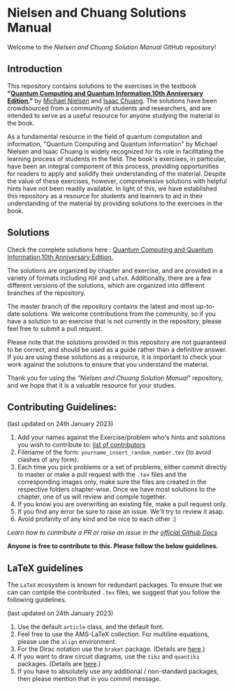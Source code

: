 # Nielsen and Chuang Solutions Manual

Welcome to the *Nielsen and Chuang Solution Manual* GitHub repository!




## Introduction


This repository contains solutions to the exercises in the textbook **"[Quantum Computing and Quantum Information,10th Anniversary Edition.](http://mmrc.amss.cas.cn/tlb/201702/W020170224608149940643.pdf)"** by [Michael Nielsen](https://michaelnielsen.org/) and [Isaac Chuang](http://feynman.mit.edu/ike/homepage/index.html). The solutions have been crowdsourced from a community of students and researchers, and are intended to serve as a useful resource for anyone studying the material in the book.


As a fundamental resource in the field of quantum computation and information, "Quantum Computing and Quantum Information" by Michael Nielsen and Isaac Chuang is widely recognized for its role in facilitating the learning process of students in the field. The book's exercises, in particular, have been an integral component of this process, providing opportunities for readers to apply and solidify their understanding of the material. Despite the value of these exercises, however, comprehensive solutions with helpful hints have not been readily available. In light of this, we have established this repository as a resource for students and learners to aid in their understanding of the material by providing solutions to the exercises in the book.





## Solutions


Check the complete solutions here :  [Quantum Computing and Quantum Information,10th Anniversary Edition.](https://github.com/MonitSharma/Nielsen-Chuang-Solutions/blob/master/Nielson_and_Chuang_Solutions%20updated%20%40%2022042023.pdf)

The solutions are organized by chapter and exercise, and are provided in a variety of formats including `PDF` and `LaTeX`. Additionally, there are a few different versions of the solutions, which are organized into different branches of the repository.

The master branch of the repository contains the latest and most up-to-date solutions. We welcome contributions from the community, so if you have a solution to an exercise that is not currently in the repository, please feel free to submit a pull request.

Please note that the solutions provided in this repository are not guaranteed to be correct, and should be used as a guide rather than a definitive answer. If you are using these solutions as a resource, it is important to check your work against the solutions to ensure that you understand the material.

Thank you for using the *"Nielsen and Chuang Solution Manual"* repository, and we hope that it is a valuable resource for your studies.






## Contributing Guidelines:  

(last updated on 24th January 2023)  
1.  Add your names against the Exercise/problem who's hints and solutions you wish to contribute to: [list of contributors](https://docs.google.com/spreadsheets/d/1zf0NDke0a6qjcPdUnzLeqmgeyLlFFOKjl5Vcq9p2Ltw/edit?usp=sharing)  
2.  Filename of the form: `yourname_insert_random_number.tex` (to avoid clashes of any form).  
3.  Each time you pick problems or a set of problems, either commit directly to master or make a pull request with the `.tex` files and the corresponding images only, make sure the files are created in the respective folders chapter-wise. Once we have most solutions to the chapter, one of us will review and compile together.  
4.  If you know you are overwriting an existing file, make a pull request only.  
5.  If you find any error be sure to raise an issue. We'll try to review it asap.
6.  Avoid profanity of any kind and be nice to each other :)  


*Learn how to contribute a PR or raise an issue in the [official Github Docs](https://docs.github.com/en/desktop/contributing-and-collaborating-using-github-desktop/working-with-your-remote-repository-on-github-or-github-enterprise/creating-an-issue-or-pull-request)*

**Anyone is free to contribute to this. Please follow the below guidelines.**







## LaTeX guidelines

The `LaTeX` ecosystem is known for redundant packages. To ensure that we can can compile the contributed `.tex` files, we suggest that you follow the following guidelines.

(last updated on 24th January 2023)
1. Use the default `article` class, and the default font.
2. Feel free to use the AMS-LaTeX collection. For multiline equations, please use the `align` environment.
3. For the Dirac notation use the `braket` package. (Details are [here](https://ctan.org/tex-archive/macros/latex/contrib/braket?lang=en).)
4. If you want to draw circuit diagrams, use the `tikz` and `quantikz` packages. (Details are [here](https://ctan.org/pkg/quantikz?lang=en).)
5. If you have to absolutely use any additional / non-standard packages, then please mention that in you commit message.
